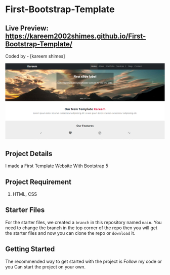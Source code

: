 # First-Bootstrap-Template
## Live Preview: https://kareem2002shimes.github.io/First-Bootstrap-Template/

Coded by - [kareem shimes]

![](/Learnbootsrap.png)

## Project Details
I made a First Template Website With Bootstrap 5

## Project Requirement

1. HTML, CSS

## Starter Files

For the starter files, we created a `branch` in this repository named `main`. You need to change the branch in the top corner of the repo then you will get the starter files and now you can clone the repo or `download` it.

## Getting Started

The recommended way to get started with the project is Follow my code or you Can start the project on your own.
